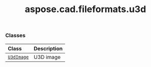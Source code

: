 ﻿---
title: aspose.cad.fileformats.u3d
second_title: Aspose.CAD for Python via .NET API References
description: 
type: docs
weight: 10
url: /aspose.cad.fileformats.u3d/
is_root: false
---



### Classes
| Class | Description |
| :- | :- |
| [`U3dImage`](/cad/python-net/aspose.cad.fileformats.u3d/u3dimage) | U3D image |


